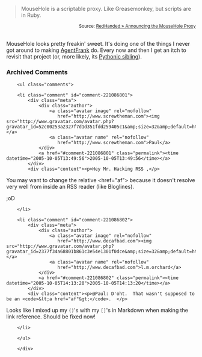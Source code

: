 <blockquote cite="http://redhanded.hobix.com/inspect/theMouseholeProxy.html">MouseHole is a scriptable proxy. Like Greasemonkey, but scripts are in Ruby.</blockquote><small style="text-align:right; display:block">Source: <a href="http://redhanded.hobix.com/inspect/theMouseholeProxy.html">RedHanded » Announcing the MouseHole Proxy</a></small><br />

MouseHole looks pretty freakin' sweet.  It's doing one of the things I never got around to making [AgentFrank][af] do.  Every now and then I get an itch to revisit that project (or, more likely, its [Pythonic sibling][dp]).  

[af]: http://decafbad.com/trac/wiki/AgentFrank
[dp]: http://decafbad.com/trac/wiki/DbProxy

<div id="comments" class="comments archived-comments">
            <h3>Archived Comments</h3>
            
        <ul class="comments">
            
        <li class="comment" id="comment-221086801">
            <div class="meta">
                <div class="author">
                    <a class="avatar image" rel="nofollow" 
                       href="http://www.screwtheman.com"><img src="http://www.gravatar.com/avatar.php?gravatar_id=52c00253a2327f7d1d351fdd259405c1&amp;size=32&amp;default=http://mediacdn.disqus.com/1320279820/images/noavatar32.png"/></a>
                    <a class="avatar name" rel="nofollow" 
                       href="http://www.screwtheman.com">Paul</a>
                </div>
                <a href="#comment-221086801" class="permalink"><time datetime="2005-10-05T13:49:56">2005-10-05T13:49:56</time></a>
            </div>
            <div class="content"><p>Hey Mr. Hacking RSS ,</p>

<p>You may want to change the relative &lt;href="af"&gt; because it doesn't resolve very well from inside an RSS reader (like Bloglines).</p>

<p>;oD</p></div>
            
        </li>
    
        <li class="comment" id="comment-221086802">
            <div class="meta">
                <div class="author">
                    <a class="avatar image" rel="nofollow" 
                       href="http://www.decafbad.com"><img src="http://www.gravatar.com/avatar.php?gravatar_id=2377f34a68801b861c3e54e1301f0dce&amp;size=32&amp;default=http://mediacdn.disqus.com/1320279820/images/noavatar32.png"/></a>
                    <a class="avatar name" rel="nofollow" 
                       href="http://www.decafbad.com">l.m.orchard</a>
                </div>
                <a href="#comment-221086802" class="permalink"><time datetime="2005-10-05T14:13:20">2005-10-05T14:13:20</time></a>
            </div>
            <div class="content"><p>@Paul: D'oht.  That wasn't supposed to be an <code>&lt;a href="af"&gt;</code>.  </p>

<p>Looks like I mixed up my <code>()</code>'s with my <code>[]</code>'s in Markdown when making the link reference.  Should be fixed now!</p></div>
            
        </li>
    
        </ul>
    
        </div>
    